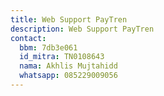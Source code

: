 ```yaml
---
title: Web Support PayTren
description: Web Support PayTren
contact:
  bbm: 7db3e061
  id_mitra: TN0108643
  nama: Akhlis Mujtahidd
  whatsapp: 085229009056
---
```


